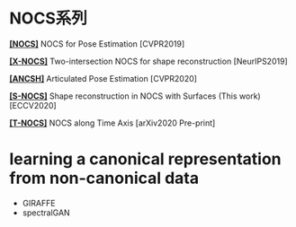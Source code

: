 ---
---

# NOCS系列

**[[NOCS]](https://geometry.stanford.edu/projects/NOCS_CVPR2019/)** NOCS for Pose Estimation [CVPR2019]

**[[X-NOCS]](https://geometry.stanford.edu/projects/xnocs/)** Two-intersection NOCS for shape reconstruction [NeurIPS2019]

**[[ANCSH]](https://articulated-pose.github.io/)** Articulated Pose Estimation [CVPR2020]

**[[S-NOCS]](https://geometry.stanford.edu/projects/pix2surf/)** Shape reconstruction in NOCS with Surfaces (This work) [ECCV2020]

**[[T-NOCS]](https://geometry.stanford.edu/projects/caspr/)** NOCS along Time Axis [arXiv2020 Pre-print]

# learning a canonical representation from non-canonical data

- GIRAFFE
- spectralGAN